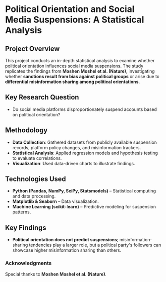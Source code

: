 # Political Orientation and Social Media Suspensions: A Statistical Analysis

## Project Overview
This project conducts an in-depth statistical analysis to examine whether political orientation influences social media suspensions. The study replicates the findings from **Moshen Moshel et al. (Nature)**, investigating whether **sanctions result from bias against political groups** or arise due to **differential misinformation sharing among political orientations**.

## Key Research Question
- Do social media platforms disproportionately suspend accounts based on political orientation?

## Methodology
- **Data Collection**: Gathered datasets from publicly available suspension records, platform policy changes, and misinformation trackers.
- **Statistical Analysis**: Applied regression models and hypothesis testing to evaluate correlations.
- **Visualization**: Used data-driven charts to illustrate findings.

## Technologies Used
- **Python (Pandas, NumPy, SciPy, Statsmodels)** – Statistical computing and data processing.
- **Matplotlib & Seaborn** – Data visualization.
- **Machine Learning (scikit-learn)** – Predictive modeling for suspension patterns.

## Key Findings
- **Political orientation does not predict suspensions**; misinformation-sharing tendencies play a larger role, but a political party's followers can showcase higher misinformation sharing than others.

### Acknowledgments
Special thanks to **Moshen Moshel et al. (Nature)**.
